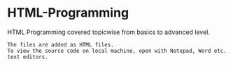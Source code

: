 # HTML-Programming
HTML Programming covered topicwise from basics to advanced level.
```
The files are added as HTML files.
To view the source code on local machine, open with Notepad, Word etc. text editors.
```
